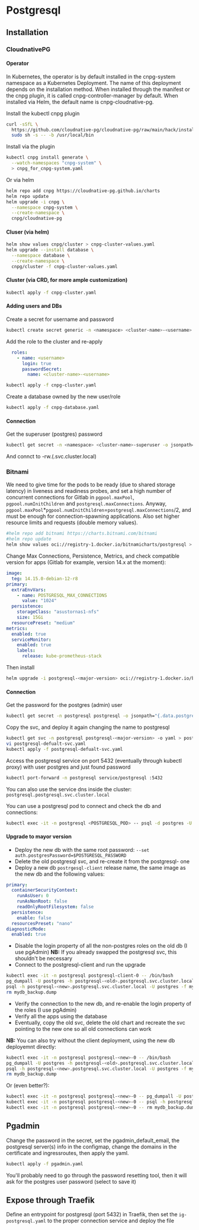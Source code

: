 # Postgresql

## Installation

### CloudnativePG

#### Operator

In Kubernetes, the operator is by default installed in the cnpg-system namespace as a Kubernetes Deployment. The name of this deployment depends on the installation method. When installed through the manifest or the cnpg plugin, it is called cnpg-controller-manager by default. When installed via Helm, the default name is cnpg-cloudnative-pg.

Install the kubectl cnpg plugin

```bash
curl -sSfL \
  https://github.com/cloudnative-pg/cloudnative-pg/raw/main/hack/install-cnpg-plugin.sh | \
  sudo sh -s -- -b /usr/local/bin
```

Install via the plugin

```bash
kubectl cnpg install generate \
  --watch-namespaces "cnpg-system" \
  > cnpg_for_cnpg-system.yaml
```

Or via helm

```bash
helm repo add cnpg https://cloudnative-pg.github.io/charts
helm repo update
helm upgrade -i cnpg \
  --namespace cnpg-system \
  --create-namespace \
  cnpg/cloudnative-pg
```

#### Cluser (via helm)

```bash
helm show values cnpg/cluster > cnpg-cluster-values.yaml
helm upgrade --install database \
  --namespace database \
  --create-namespace \
  cnpg/cluster -f cnpg-cluster-values.yaml
```

#### Cluster (via CRD, for more ample customization)

```bash
kubectl apply -f cnpg-cluster.yaml
```

#### Adding users and DBs

Create a secret for username and password

```bash
kubectl create secret generic -n <namespace> <cluster-name>-<username> --from-literal=username=<username> --from-literal=password=<password> --type=kubernetes.io/basic-auth
```

Add the role to the cluster and re-apply

```yaml
  roles:
    - name: <username>
      login: true
      passwordSecret:
        name: <cluster-name>-<username>
```

```bash
kubectl apply -f cnpg-cluster.yaml
```

Create a database owned by the new user/role

```bash
kubectl apply -f cnpg-database.yaml
```

#### Connection

Get the superuser (postgres) password

```bash
kubectl get secret -n <namespace> <cluster-name>-superuser -o jsonpath="{.data.password}" | base64 --decode
```

And connct to <cluister-name>-rw.<namespace>(.svc.cluster.local)

### Bitnami

We need to give time for the pods to be ready (due to shared storage latency) in liveness and readiness probes, and set a high number of concurrent connections for Gitlab in `pgpool.maxPool`, `pgpool.numInitChildren` and `postgresql.maxConnections`. Anyway, `pgpool.maxPool`*`pgpool.numInitChildren`=`postgresql.maxConnections`/2, and must be enough for connection-spawning applications.
Also set higher resource limits and requests (double memory values).

```bash
#helm repo add bitnami https://charts.bitnami.com/bitnami
#helm repo update
helm show values oci://registry-1.docker.io/bitnamicharts/postgresql > postgresql-values.yaml
```

Change Max Connections, Persistence, Metrics, and check compatible version for apps (Gitlab for example, version 14.x at the moment):

```yaml
image:
  teg: 14.15.0-debian-12-r8
primary:
  extraEnvVars:
    - name: POSTGRESQL_MAX_CONNECTIONS
      value: "1024"
  persistence:
    storageClass: "asustornas1-nfs"
    size: 15Gi
  resourcePreset: "medium"
metrics:
  enabled: true
  serviceMonitor:
    enabled: true
    labels:
      release: kube-prometheus-stack
```

Then install

```bash
helm upgrade -i postgresql-<major-version> oci://registry-1.docker.io/bitnamicharts/postgresql --namespace postgresql --create-namespace -f postgresql-values.yaml
```

#### Connection

Get the password for the postgres (admin) user

```bash
kubectl get secret -n postgresql postgresql -o jsonpath="{.data.postgres-password}" | base64 --decode
```

Copy the svc, and deploy it again changing the name to postgresql

```bash
kubectl get svc -n postgresql postgresql-<major-version> -o yaml > postgresql-defualt-svc.yaml
vi postgresql-defualt-svc.yaml
kubectl apply -f postgresql-defualt-svc.yaml
```

Access the postgresql service on port 5432 (eventually through kubectl proxy) with user postgres and just found password

```bash
kubectl port-forward -n postgresql service/postgresql :5432
```

You can also use the service dns inside the cluster: `postgresql.postgresql.svc.cluster.local`

You can use a postgresql pod to connect and check the db and connections:

```bash
kubectl exec -it -n postgresql <POSTGRESQL_POD> -- psql -d postgres -U postgres -h postgresql.postgresql.svc.cluster.local
```

#### Upgrade to mayor version

- Deploy the new db with the same root password: `--set auth.postgresPassword=$POSTGRESQL_PASSWORD`
- Delete the old postgresql svc, and re-create it from the postgresql-<new> one
- Deploy a new db `postrgesql-client` release name, the same image as the new db and the following values:

```yaml
primary:
  containerSecurityContext:
    runAsUser: 0
    runAsNonRoot: false
    readOnlyRootFilesystem: false
  persistence:
    enable: false
  resourcesPreset: "nano"
diagnosticMode:
  enabled: true
```

- Disable the login property of all the non-postgres roles on the old db (I use pgAdmin) **NB:** If you already swapped the postgresql svc, this shouldn't be necessary
- Connect to the postgresql-client and run the upgrade

```bash
kubectl exec -it -n postgresql postgresql-client-0 -- /bin/bash
pg_dumpall -U postgres -h postgresql-<old>.postgresql.svc.cluster.local --clean --file=mydb_backup.dump
psql -h postgresql-<new>.postgresql.svc.cluster.local -U postgres -f mydb_backup.dump postgres
rm mydb_backup.dump
```

- Verify the connection to the new db, and re-enable the login property of the roles (I use pgAdmin)
- Verify all the apps using the database
- Eventually, copy the old svc, delete the old chart and recreate the svc pointing to the new one so all old connections can work

**NB:** You can also try without the client deployment, using the new db deployemnt directly:

```bash
kubectl exec -it -n postgresql postgresql-<new>-0 -- /bin/bash
pg_dumpall -U postgres -h postgresql-<old>.postgresql.svc.cluster.local --clean --file=mydb_backup.dump
psql -h postgresql-<new>.postgresql.svc.cluster.local -U postgres -f mydb_backup.dump postgres
rm mydb_backup.dump
```

Or (even better?):

```bash
kubectl exec -it -n postgresql postgresql-<new>-0 -- pg_dumpall -U postgres -h postgresql-<old>.postgresql.svc.cluster.local --clean --file=mydb_backup.dump
kubectl exec -it -n postgresql postgresql-<new>-0 -- psql -h postgresql-<new>.postgresql.svc.cluster.local -U postgres -f mydb_backup.dump postgres
kubectl exec -it -n postgresql postgresql-<new>-0 -- rm mydb_backup.dump
```

## Pgadmin

Change the password in the secret, set the pgadmin_default_email, the postgresql server(s) info in the configmap, change the domains in the certificate and ingressroutes, then apply the yaml.

```bash
kubectl apply -f pgadmin.yaml
```

You'll probably need to go through the password resetting tool, then it will ask for the postgres user password (select to save it)

## Expose through Traefik

Define an entrypoint for postgresql (port 5432) in Traefik, then set the `ig-postgresql.yaml` to the proper connection service and deploy the file

